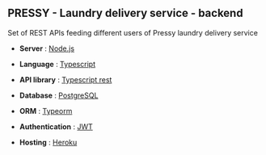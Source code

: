 ## PRESSY - Laundry delivery service - backend

Set of REST APIs feeding different users of Pressy laundry delivery service

* **Server** : [Node.js](https://nodejs.org)

* **Language** : [Typescript](http://www.typescriptlang.org)

* **API library** : [Typescript rest](https://github.com/thiagobustamante/typescript-rest)

* **Database** : [PostgreSQL](https://www.postgresql.org)

* **ORM** : [Typeorm](https://typeorm.io)

* **Authentication** : [JWT](https://jwt.io)

* **Hosting** : [Heroku](https://heroku.com)
